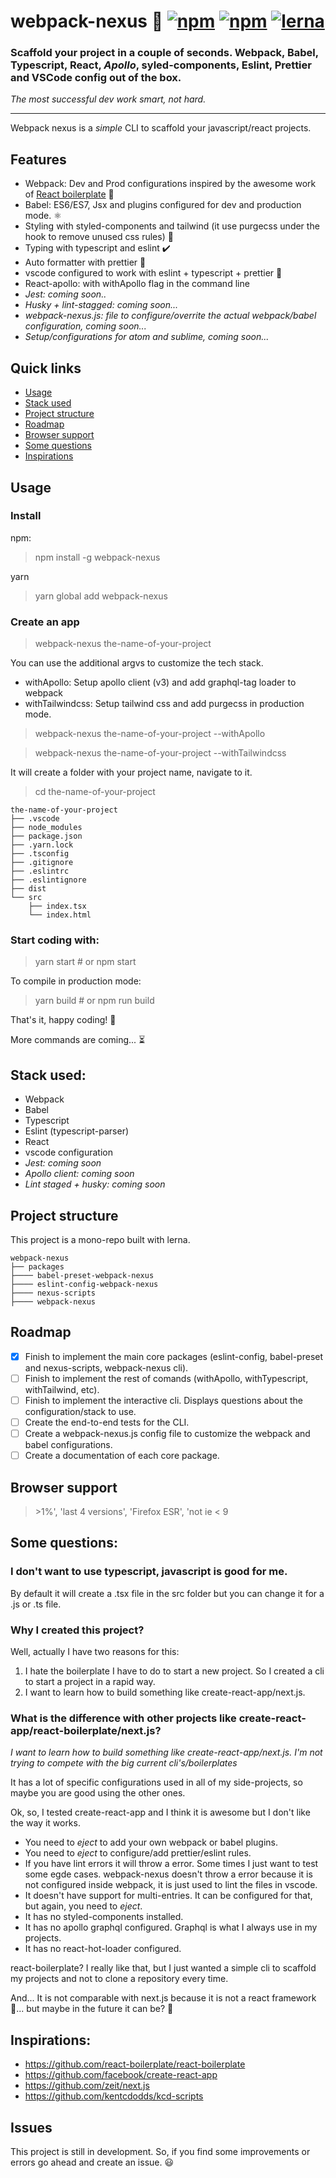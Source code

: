 # webpack-nexus 🐨 [![npm](https://img.shields.io/npm/dm/webpack-nexus)](https://www.npmjs.com/package/webpack-nexus) [![npm](https://img.shields.io/npm/v/webpack-nexus)](https://www.npmjs.com/package/webpack-nexus) [![lerna](https://img.shields.io/badge/maintained%20with-lerna-cc00ff.svg)](https://lerna.js.org/)


### Scaffold your project in a couple of seconds. Webpack, Babel, Typescript, React, _Apollo_, syled-components, Eslint, Prettier and VSCode config out of the box.

_The most successful dev work smart, not hard._

---

Webpack nexus is a _simple_ CLI to scaffold your javascript/react projects.

## Features
* Webpack: Dev and Prod configurations inspired by the awesome work of [React boilerplate](https://github.com/react-boilerplate/react-boilerplate) 🔨
* Babel: ES6/ES7, Jsx and plugins configured for dev and production mode. ⚛️
* Styling with styled-components and tailwind (it use purgecss under the hook to remove unused css rules) 💅
* Typing with typescript and eslint ✔️
* Auto formatter with prettier 🔄
* vscode configured to work with eslint + typescript + prettier 💙
* React-apollo: with withApollo flag in the command line
* _Jest: coming soon.._
* _Husky + lint-stagged: coming soon..._
* _webpack-nexus.js: file to configure/overrite the actual webpack/babel configuration, coming soon..._
* _Setup/configurations for atom and sublime, coming soon..._

## Quick links
- [Usage](#usage)
- [Stack used](#stack-used)
- [Project structure](#project-structure)
- [Roadmap](#roadmap)
- [Browser support](#browser-support)
- [Some questions](#some-questions)
- [Inspirations](#Inspirations)

## Usage

### Install
npm:
> npm install -g webpack-nexus

yarn
> yarn global add webpack-nexus

### Create an app
> webpack-nexus the-name-of-your-project

You can use the additional argvs to customize the tech stack.
* withApollo: Setup apollo client (v3) and add graphql-tag loader to webpack
* withTailwindcss: Setup tailwind css and add purgecss in production mode.

> webpack-nexus the-name-of-your-project --withApollo

> webpack-nexus the-name-of-your-project --withTailwindcss

It will create a folder with your project name, navigate to it.

> cd the-name-of-your-project

```
the-name-of-your-project
├── .vscode
├── node_modules
├── package.json
├── .yarn.lock
├── .tsconfig
├── .gitignore
├── .eslintrc
├── .eslintignore
├── dist
└── src
    ├── index.tsx
    └── index.html
```

### Start coding with:
> yarn start # or npm start

To compile in production mode:
> yarn build # or npm run build


That's it, happy coding! 🎉


More commands are coming... ⏳

## Stack used:
- Webpack
- Babel
- Typescript
- Eslint (typescript-parser)
- React
- vscode configuration
- _Jest: coming soon_
- _Apollo client: coming soon_
- _Lint staged + husky: coming soon_

## Project structure

This project is a mono-repo built with lerna.

```
webpack-nexus
├── packages
├──── babel-preset-webpack-nexus
├──── eslint-config-webpack-nexus
├──── nexus-scripts
├──── webpack-nexus
```


## Roadmap

* [x] Finish to implement the main core packages (eslint-config, babel-preset and nexus-scripts, webpack-nexus cli).
* [ ] Finish to implement the rest of comands (withApollo, withTypescript, withTailwind, etc).
* [ ] Finish to implement the interactive cli. Displays questions about the configuration/stack to use.
* [ ] Create the end-to-end tests for the CLI.
* [ ] Create a webpack-nexus.js config file to customize the webpack and babel configurations.
* [ ] Create a documentation of each core package.

## Browser support
> \>1%', 'last 4 versions', 'Firefox ESR', 'not ie < 9

## Some questions:

### I don't want to use typescript, javascript is good for me.

By default it will create a .tsx file in the src folder but you can change it for a .js or .ts file.

### Why I created this project?

Well, actually I have two reasons for this:

1. I hate the boilerplate I have to do to start a new project. So I created a cli to start a project in a rapid way.
2. I want to learn how to build something like create-react-app/next.js.

### What is the difference with other projects like create-react-app/react-boilerplate/next.js?

_I want to learn how to build something like create-react-app/next.js. I'm not trying to compete with the big current cli's/boilerplates_

It has a lot of specific configurations used in all of my side-projects, so maybe you are good using the other ones.

Ok, so, I tested create-react-app and I think it is awesome but I don't like the way it works.

- You need to _eject_ to add your own webpack or babel plugins.
- You need to _eject_ to configure/add prettier/eslint rules.
- If you have lint errors it will throw a error. Some times I just want to test some egde cases. webpack-nexus doesn't throw a error because it is not configured inside webpack, it is just used to lint the files in vscode.
- It doesn't have support for multi-entries. It can be configured for that, but again, you need to _eject_.
- It has no styled-components installed.
- It has no apollo graphql configured. Graphql is what I always use in my projects.
- It has no react-hot-loader configured.


react-boilerplate? I really like that, but I just wanted a simple cli to scaffold my projects and not to clone a repository every time.

And... It is not comparable with next.js because it is not a react framework 👺... but maybe in the future it can be? 🤔

## Inspirations:
- https://github.com/react-boilerplate/react-boilerplate
- https://github.com/facebook/create-react-app
- https://github.com/zeit/next.js
- https://github.com/kentcdodds/kcd-scripts

## Issues
This project is still in development. So, if you find some improvements or errors go ahead and create an issue. 😃

